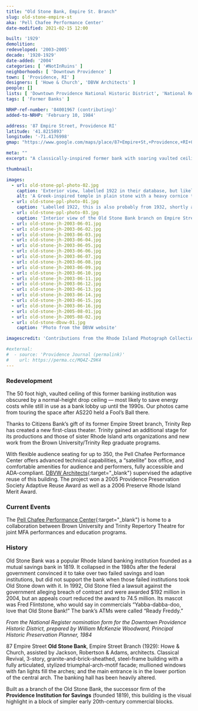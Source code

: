 ```yaml
---
title: "Old Stone Bank, Empire St. Branch"
slug: old-stone-empire-st
aka: 'Pell Chafee Performance Center'
date-modified: 2021-02-15 12:00

built: '1929'
demolition: 
redeveloped: '2003–2005'
decade: '1920-1929'
date-added: '2004'
categories: [ '#NotInRuins' ]
neighborhoods: [ 'Downtown Providence' ]
town: [ 'Providence, RI' ]
designers: [ 'Howe & Church', 'DBVW Architects' ]
people: []
lists: [ 'Downtown Providence National Historic District', 'National Register of Historic Places' ]
tags: [ 'Former Banks' ]

NRHP-ref-number: '84001967 (contributing)'
added-to-NRHP: 'February 10, 1984'

address: '87 Empire Street, Providence RI'
latitude: '41.8215893'
longitude: '-71.4176998'
gmap: "https://www.google.com/maps/place/87+Empire+St,+Providence,+RI+02903/@41.8215893,-71.4176998,17z/data=!3m1!4b1!4m5!3m4!1s0x89e44512e6d0d03d:0x6e4be0f43f61eef0!8m2!3d41.8215893!4d-71.4155111"

meta: ""
excerpt: "A classically-inspired former bank with soaring vaulted ceiling finds new life as a performing arts center"

thumbnail: 

images:
  - url: old-stone-ppl-photo-02.jpg
    caption: 'Exterior view, labelled 1922 in their database, but likely from 1932 — John Hutchins Cady Research Scrapbooks Collection, Providence Public Library'
    alt: 'A Greek-inspired temple in plain stone with a heavy cornice topped by a small pediment. On the top left of the cornice is inscribed “1819”, the date of the founding of the Providence Institution for Savings, while the top right of the cornice is insribed “1929”, the date of the building’s construction'
  - url: old-stone-ppl-photo-01.jpg
    caption: 'Labelled 1922, this is also probably from 1932, shortly after the building was completed in 1929 — Rhode Island Photograph Collection, Providence Public Library'
  - url: old-stone-ppl-photo-03.jpg
    caption: 'Interior view of the Old Stone Bank branch on Empire Street in Providence, RI. Bank tellers service customers at a large rectangular counter. The room has high ceilings supported by decorative pilasters, has ornate moldings and multiple-story arches line the wall. Nautical paintings hang above the arch ways — Rhode Island Photograph Collection, Providence Public Library'
  - url: old-stone-jh-2003-06-01.jpg
  - url: old-stone-jh-2003-06-02.jpg
  - url: old-stone-jh-2003-06-03.jpg
  - url: old-stone-jh-2003-06-04.jpg
  - url: old-stone-jh-2003-06-05.jpg
  - url: old-stone-jh-2003-06-06.jpg
  - url: old-stone-jh-2003-06-07.jpg
  - url: old-stone-jh-2003-06-08.jpg
  - url: old-stone-jh-2003-06-09.jpg
  - url: old-stone-jh-2003-06-10.jpg
  - url: old-stone-jh-2003-06-11.jpg
  - url: old-stone-jh-2003-06-12.jpg
  - url: old-stone-jh-2003-06-13.jpg
  - url: old-stone-jh-2003-06-14.jpg
  - url: old-stone-jh-2003-06-15.jpg
  - url: old-stone-jh-2003-06-16.jpg
  - url: old-stone-jh-2005-08-01.jpg
  - url: old-stone-jh-2005-08-02.jpg
  - url: old-stone-dbvw-01.jpg
    caption: 'Photo from the DBVW website'

imagescredit: 'Contributions from the Rhode Island Photograph Collection (<a href="//provlibdigital.org/islandora/object/islandora%3A14563" target="blank">Exterior</a>, <a href="//provlibdigital.org/islandora/object/islandora%3A14461" target="blank">Interior</a>) and <a href="//provlibdigital.org/islandora/object/islandora%3A5699" target="blank">John Hutchins Cady Research Scrapbooks Collection</a>, Providence Public Library, and DBVW Architects website'

#external:
#  - source: 'Providence Journal (permalink)'
#    url: https://perma.cc/MQ4Z-Z9K4
---
```


### Redevelopment

The 50 foot high, vaulted ceiling of this former banking institution was obscured by a normal-height drop ceiling — most likely to save energy costs while still in use as a bank lobby up until the 1990s. Our photos came from touring the space after AS220 held a Fool’s Ball there. 

Thanks to Citizens Bank’s gift of its former Empire Street branch, Trinity Rep has created a new first-class theater. Trinity gained an additional stage for its productions and those of sister Rhode Island arts organizations and new work from the Brown University/Trinity Rep graduate programs.

With flexible audience seating for up to 350, the Pell Chafee Performance Center offers advanced technical capabilities, a “satellite” box office, and comfortable amenities for audience and performers, fully accessible and ADA-compliant. [DBVW Architects](//dbvw.com/projects/pell-chafee-performance-center/){:target="_blank"} supervised the adaptive reuse of this building. The project won a 2005 Providence Preservation Society Adaptive Reuse Award as well as a 2006 Preserve Rhode Island Merit Award. 


### Current Events

The [Pell Chafee Performance Center](//www.trinityrep.com/box-office/our-theaters/){:target="_blank"} is home to a collaboration between Brown University and Trinity Repertory Theatre for joint MFA performances and education programs.


### History

Old Stone Bank was a popular Rhode Island banking institution founded as a mutual savings bank in 1819. It collapsed in the 1980s after the federal government convinced it to take over two failed savings and loan institutions, but did not support the bank when those failed institutions took Old Stone down with it. In 1992, Old Stone filed a lawsuit against the government alleging breach of contract and were awarded $192 million in 2004, but an appeals court reduced the award to 74.5 million. Its mascot was Fred Flintstone, who would say in commercials “Yabba-dabba-doo, love that Old Stone Bank!” The bank’s ATMs were called “Ready Freddy.”

_From the National Register nomination form for the Downtown Providence Historic District, prepared by William McKenzie Woodward, Principal Historic Preservation Planner, 1984_

87 Empire Street **Old Stone Bank**, Empire Street Branch (1929): Howe & Church, assisted by Jackson, Robertson & Adams, architects. Classical Revival, 3-story, granite-and-brick-sheathed, steel-frame building with a fully articulated, stylized triumphal-arch-motif facade; mullioned windows with fan lights fill the arches; and the main entrance is in the lower portion of the central arch. The banking hall has been heavily altered. 

Built as a branch of the Old Stone Bank, the successor firm of the **Providence Institution for Savings** (founded 1819), this building is the visual highlight in a block of simpler early 20th-century commercial blocks. 
